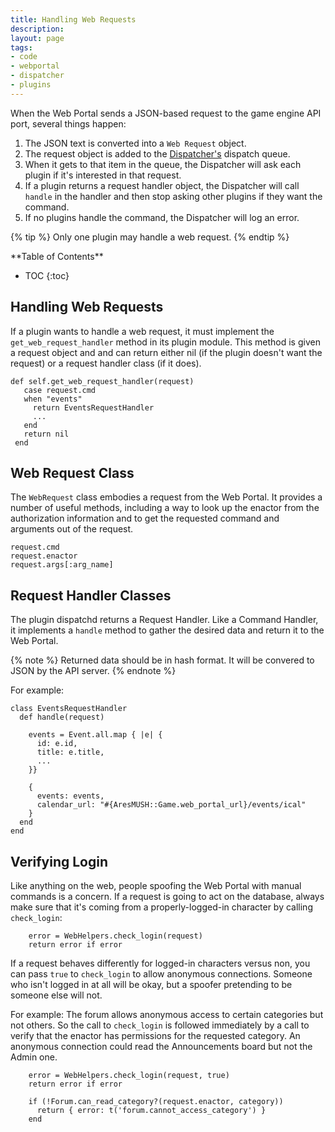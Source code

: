 ```yaml
---
title: Handling Web Requests
description: 
layout: page
tags:
- code
- webportal
- dispatcher
- plugins
---
```


When the Web Portal sends a JSON-based request to the game engine API port, several things happen:

1. The JSON text is converted into a `Web Request` object.
2. The request object is added to the [Dispatcher's](/tutorials/code/dispatcher.html) dispatch queue.  
3. When it gets to that item in the queue, the Dispatcher will ask each plugin if it's interested in that request.  
4. If a plugin returns a request handler object, the Dispatcher will call `handle` in the handler and then stop asking other plugins if they want the command.  
5. If no plugins handle the command, the Dispatcher will log an error.

{% tip %} 
Only one plugin may handle a web request.
{% endtip %}

<div id="inline_toc" markdown="1">
**Table of Contents**

* TOC
{:toc}
</div>

## Handling Web Requests

If a plugin wants to handle a web request, it must implement the `get_web_request_handler` method in its plugin module.  This method is given a request object and  and can return either nil (if the plugin doesn't want the request) or a request handler class (if it does).

    def self.get_web_request_handler(request)
       case request.cmd
       when "events"
         return EventsRequestHandler
         ...
       end
       return nil
     end

## Web Request Class

The `WebRequest` class embodies a request from the Web Portal.  It provides a number of useful methods, including a way to look up the enactor from the authorization information and to get the requested command and arguments out of the request.

    request.cmd
    request.enactor
    request.args[:arg_name]

## Request Handler Classes

The plugin dispatchd returns a Request Handler.  Like a Command Handler, it implements a `handle` method to gather the desired data and return it to the Web Portal.

{% note %} 
Returned data should be in hash format.  It will be convered to JSON by the API server.
{% endnote %}

For example:

    class EventsRequestHandler
      def handle(request)
        
        events = Event.all.map { |e| {
          id: e.id,
          title: e.title,
          ...
        }}
        
        {
          events: events,
          calendar_url: "#{AresMUSH::Game.web_portal_url}/events/ical"
        }
      end
    end

## Verifying Login

Like anything on the web, people spoofing the Web Portal with manual commands is a concern.  If a request is going to act on the database, always make sure that it's coming from a properly-logged-in character by calling `check_login`:

        error = WebHelpers.check_login(request)
        return error if error

If a request behaves differently for logged-in characters versus non, you can pass `true` to `check_login` to allow anonymous connections.  Someone who isn't logged in at all will be okay, but a spoofer pretending to be someone else will not.

For example:  The forum allows anonymous access to certain categories but not others.  So the call to `check_login` is followed immediately by a call to verify that the enactor has permissions for the requested category.  An anonymous connection could read the Announcements board but not the Admin one.

        error = WebHelpers.check_login(request, true)
        return error if error
        
        if (!Forum.can_read_category?(request.enactor, category))
          return { error: t('forum.cannot_access_category') }
        end
